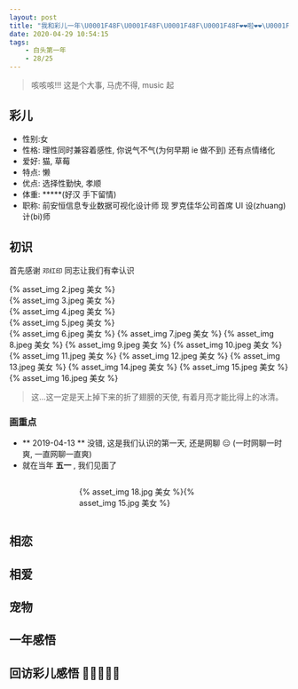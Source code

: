 ```yaml
---
layout: post
title: "我和彩儿一年\U0001F48F\U0001F48F\U0001F48F\U0001F48F❤️❤️啦❤️❤️\U0001F48F\U0001F48F\U0001F48F\U0001F48F\U0001F48F"
date: 2020-04-29 10:54:15
tags:
    - 白头第一年
    - 28/25
---
```



> 咳咳咳!!! 这是个大事, 马虎不得, music 起

## **彩儿**
* 性别:女
* 性格: 理性同时兼容着感性, 你说气不气(为何早期 ie 做不到) 还有点情绪化
* 爱好: 猫, 草莓
* 特点: 懒
* 优点: 选择性勤快, 孝顺
* 体重: *****(好汉 手下留情)
* 职称: 前安恒信息专业数据可视化设计师 现 罗克佳华公司首席 UI 设(zhuang)计(bi)师

## 初识

首先感谢 `邓红印` 同志让我们有幸认识

<style>

</style>
<div class="picture" style=" margin:auto;">
    <div class="picture-img" style="width:45%">{% asset_img 2.jpeg 美女 %}</div>
    <div class="picture-img" style="width:45%">{% asset_img 3.jpeg 美女 %}</div>
    <div class="picture-img" style="width:45%">{% asset_img 4.jpeg 美女 %}</div>
    <div class="picture-img" style="width:45%">{% asset_img 5.jpeg 美女 %}</div>
{% asset_img 6.jpeg 美女 %}
{% asset_img 7.jpeg 美女 %}
{% asset_img 8.jpeg 美女 %}
{% asset_img 9.jpeg 美女 %}
{% asset_img 10.jpeg 美女 %}
{% asset_img 11.jpeg 美女 %}
{% asset_img 12.jpeg 美女 %}
{% asset_img 13.jpeg 美女 %}
{% asset_img 14.jpeg 美女 %}
{% asset_img 15.jpeg 美女 %}
{% asset_img 16.jpeg 美女 %}
</div>


> 这...这一定是天上掉下来的折了翅膀的天使, 有着月亮才能比得上的冰清。

### 画重点
* ** 2019-04-13 ** 没错, 这是我们认识的第一天, 还是网聊 😑 (一时网聊一时爽, 一直网聊一直爽)
* 就在当年 **五一** , 我们见面了
<div style="width:50%; margin:auto;display:flex;justify-content:center;align-items:center">

 {% asset_img 18.jpg 美女 %}{% asset_img 15.jpg 美女 %}

</div>

## 相恋

## 相爱

## 宠物

## 一年感悟

## 回访彩儿感悟 👏👏👏👏👏
